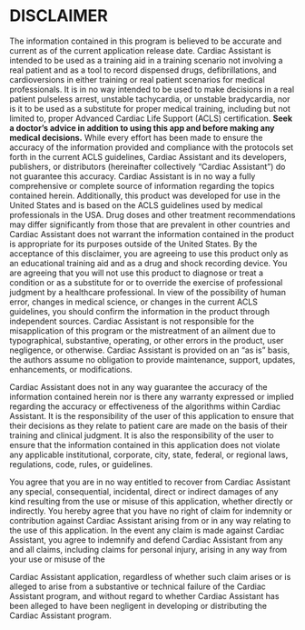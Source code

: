 # DISCLAIMER
The information contained in this program is believed to be accurate and current as of the
current application release date. Cardiac Assistant is intended to be used as a training aid in a
training scenario not involving a real patient and as a tool to record dispensed drugs,
defibrillations, and cardioversions in either training or real patient scenarios for medical
professionals. It is in no way intended to be used to make decisions in a real patient
pulseless arrest, unstable tachycardia, or unstable bradycardia, nor is it to be used as a
substitute for proper medical training, including but not limited to, proper Advanced
Cardiac Life Support (ACLS) certification. **Seek a doctor’s advice in addition to using this app and before making any medical decisions.** While every effort has been made to ensure
the accuracy of the information provided and compliance with the protocols set forth in
the current ACLS guidelines, Cardiac Assistant and its developers, publishers, or distributors
(hereinafter collectively “Cardiac Assistant”) do not guarantee this accuracy. Cardiac Assistant is
in no way a fully comprehensive or complete source of information regarding the topics
contained herein. Additionally, this product was developed for use in the United States
and is based on the ACLS guidelines used by medical professionals in the USA. Drug
doses and other treatment recommendations may differ significantly from those that are
prevalent in other countries and Cardiac Assistant does not warrant the information contained
in the product is appropriate for its purposes outside of the United States.
By the acceptance of this disclaimer, you are agreeing to use this product only as an
educational training aid and as a drug and shock recording device. You are agreeing that
you will not use this product to diagnose or treat a condition or as a substitute for or to
override the exercise of professional judgment by a healthcare professional. In view of
the possibility of human error, changes in medical science, or changes in the current
ACLS guidelines, you should confirm the information in the product through independent
sources. Cardiac Assistant is not responsible for the misapplication of this program or the
mistreatment of an ailment due to typographical, substantive, operating, or other errors in
the product, user negligence, or otherwise. Cardiac Assistant is provided on an “as is” basis,
the authors assume no obligation to provide maintenance, support, updates,
enhancements, or modifications.

Cardiac Assistant does not in any way guarantee the accuracy of the information contained
herein nor is there any warranty expressed or implied regarding the accuracy or
effectiveness of the algorithms within Cardiac Assistant. It is the responsibility of the user of
this application to ensure that their decisions as they relate to patient care are made on the
basis of their training and clinical judgment. It is also the responsibility of the user to
ensure that the information contained in this application does not violate any applicable
institutional, corporate, city, state, federal, or regional laws, regulations, code, rules, or
guidelines.

You agree that you are in no way entitled to recover from Cardiac Assistant any special,
consequential, incidental, direct or indirect damages of any kind resulting from the use or
misuse of this application, whether directly or indirectly. You hereby agree that you have
no right of claim for indemnity or contribution against Cardiac Assistant arising from or in
any way relating to the use of this application. In the event any claim is made against
Cardiac Assistant, you agree to indemnify and defend Cardiac Assistant from any and all claims,
including claims for personal injury, arising in any way from your use or misuse of the

Cardiac Assistant application, regardless of whether such claim arises or is alleged to arise
from a substantive or technical failure of the Cardiac Assistant program, and without regard
to whether Cardiac Assistant has been alleged to have been negligent in developing or
distributing the Cardiac Assistant program.
